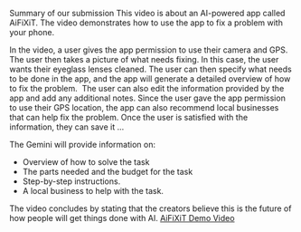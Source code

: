 Summary of our submission
This video is about an AI-powered app called AiFiXiT. The video demonstrates how to use the app to fix a problem with your phone.

In the video, a user gives the app permission to use their camera and GPS. The user then takes a picture of what needs fixing. In this case, the user wants their eyeglass lenses cleaned. The user can then specify what needs to be done in the app, and the app will generate a detailed overview of how to fix the problem. 
The user can also edit the information provided by the app and add any additional notes. Since the user gave the app permission to use their GPS location, the app can also recommend local businesses that can help fix the problem. Once the user is satisfied with the information, they can save it …

The Gemini will provide information on:
* Overview of how to solve the task
* The parts needed and the budget for the task
* Step-by-step instructions. 
* A local business to help with the task.


The video concludes by stating that the creators believe this is the future of how people will get things done with AI.
[AiFiXiT Demo Video](https://youtu.be/bSK7EGx2KHs)
